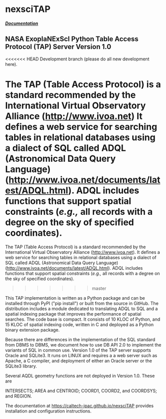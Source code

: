 # nexsciTAP

##### [Documentation](https://caltech-ipac.github.io/nexsciTAP)

## NASA ExoplaNExScI Python Table Access Protocol (TAP) Server   Version 1.0

<<<<<<< HEAD
Development branch (please do all new development here).

The TAP (Table Access Protocol) is a standard recommended by the International Virtual Observatory Alliance (http://www.ivoa.net) It defines a web service for searching tables in relational databases using a dialect of SQL called ADQL (Astronomical Data Query Language) (http://www.ivoa.net/documents/latest/ADQL.html).  ADQL includes functions that support spatial constraints (<i>e.g.,</i> all records with a degree on the sky of specified coordinates). 
=======
The TAP (Table Access Protocol) is a standard recommended by the International Virtual Observatory Alliance (http://www.ivoa.net).  It defines a web service for searching tables in relational databases using a dialect of SQL called ADQL (Astronomical Data Query Language) (http://www.ivoa.net/documents/latest/ADQL.html).  ADQL includes functions that support spatial constraints (<i>e.g.,</i> all records with a degree on the sky of specified coordinates). 
>>>>>>> master

This TAP implementation is written as a Python package and can be installed through PyPI ("pip install") or built from the source in GitHub.  The distribution includes a module dedicated to translating ADQL to SQL and a spatial indexing package that improves the performance of spatial searches. The code base is compact. It consists of 10 KLOC of Python, and 15 KLOC of spatial indexing code, written in C and deployed as a Python binary extension package. 

Because there are differences in the implementation of the SQL standard from DBMS to DBMS, we document how to use DB API 2.0 to implement the variants of SQL in common use. Version 1.0 of the TAP server supports Oracle and SQLite3.  It runs on LINUX and requires a a web server such as Apache, a C compiler, and deployment of either an Oracle server or the SQLite3 library.

Several AQDL geometry functions are not deployed in Version 1.0. These are 

INTERSECTS;  AREA and CENTROID;  COORD1, COORD2, and COORDSYS; and REGION.

The documentation at https://caltech-ipac.github.io/nexsciTAP  provides installation and configuration instructions.
